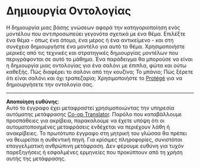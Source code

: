 <!--
CO_OP_TRANSLATOR_METADATA:
{
  "original_hash": "a057a8604f3976c3e309884453f1fad0",
  "translation_date": "2025-08-29T09:02:47+00:00",
  "source_file": "lessons/2-Symbolic/assignment.md",
  "language_code": "el"
}
-->
# Δημιουργία Οντολογίας

Η δημιουργία μιας βάσης γνώσεων αφορά την κατηγοριοποίηση ενός μοντέλου που αντιπροσωπεύει γεγονότα σχετικά με ένα θέμα. Επιλέξτε ένα θέμα - όπως ένα άτομο, ένα μέρος ή ένα αντικείμενο - και στη συνέχεια δημιουργήστε ένα μοντέλο για αυτό το θέμα. Χρησιμοποιήστε μερικές από τις τεχνικές και στρατηγικές δημιουργίας μοντέλων που περιγράφονται σε αυτό το μάθημα. Ένα παράδειγμα θα μπορούσε να είναι η δημιουργία μιας οντολογίας για ένα σαλόνι με έπιπλα, φώτα και ούτω καθεξής. Πώς διαφέρει το σαλόνι από την κουζίνα; Το μπάνιο; Πώς ξέρετε ότι είναι σαλόνι και όχι τραπεζαρία; Χρησιμοποιήστε το [Protégé](https://protege.stanford.edu/) για να δημιουργήσετε την οντολογία σας.

---

**Αποποίηση ευθύνης**:  
Αυτό το έγγραφο έχει μεταφραστεί χρησιμοποιώντας την υπηρεσία αυτόματης μετάφρασης [Co-op Translator](https://github.com/Azure/co-op-translator). Παρόλο που καταβάλλουμε προσπάθειες για ακρίβεια, παρακαλούμε να έχετε υπόψη ότι οι αυτοματοποιημένες μεταφράσεις ενδέχεται να περιέχουν λάθη ή ανακρίβειες. Το πρωτότυπο έγγραφο στη μητρική του γλώσσα θα πρέπει να θεωρείται η αυθεντική πηγή. Για κρίσιμες πληροφορίες, συνιστάται επαγγελματική ανθρώπινη μετάφραση. Δεν φέρουμε ευθύνη για τυχόν παρεξηγήσεις ή εσφαλμένες ερμηνείες που προκύπτουν από τη χρήση αυτής της μετάφρασης.